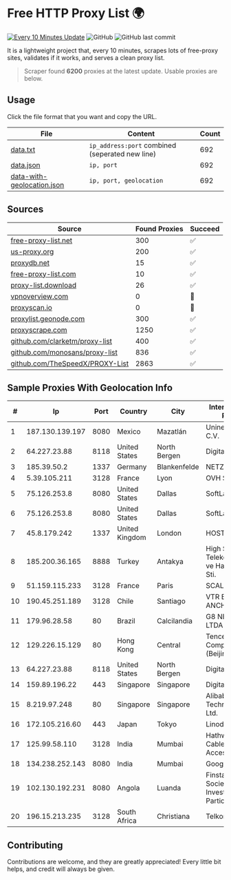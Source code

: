
# Free HTTP Proxy List 🌍

[![Every 10 Minutes Update](https://github.com/mertguvencli/http-proxy-list/actions/workflows/main.yml/badge.svg?branch=main)](https://github.com/mertguvencli/http-proxy-list/actions/workflows/main.yml)
![GitHub](https://img.shields.io/github/license/mertguvencli/http-proxy-list)
![GitHub last commit](https://img.shields.io/github/last-commit/mertguvencli/http-proxy-list)

It is a lightweight project that, every 10 minutes, scrapes lots of free-proxy sites, validates if it works, and serves a clean proxy list.


> Scraper found **6200** proxies at the latest update. Usable proxies are below.

## Usage

Click the file format that you want and copy the URL.


|File|Content|Count|
|----|-------|-----|
|[data.txt](https://raw.githubusercontent.com/mertguvencli/http-proxy-list/main/proxy-list/data.txt)|`ip_address:port` combined (seperated new line)|692|
|[data.json](https://raw.githubusercontent.com/mertguvencli/http-proxy-list/main/proxy-list/data.json)|`ip, port`|692|
|[data-with-geolocation.json](https://raw.githubusercontent.com/mertguvencli/http-proxy-list/main/proxy-list/data-with-geolocation.json)|`ip, port, geolocation`|692|

## Sources

|Source|Found Proxies|Succeed|
|------|-------------|-------|
|[free-proxy-list.net](https://free-proxy-list.net)|300|✅|
|[us-proxy.org](https://www.us-proxy.org)|200|✅|
|[proxydb.net](http://proxydb.net)|15|✅|
|[free-proxy-list.com](https://free-proxy-list.com/?page=&port=&type%5B%5D=http&type%5B%5D=https&up_time=0&search=Search)|10|✅|
|[proxy-list.download](https://www.proxy-list.download/HTTP)|26|✅|
|[vpnoverview.com](https://vpnoverview.com/privacy/anonymous-browsing/free-proxy-servers)|0|🚫|
|[proxyscan.io](https://www.proxyscan.io)|0|🚫|
|[proxylist.geonode.com](https://proxylist.geonode.com/api/proxy-list?limit=300&page=1&sort_by=lastChecked&sort_type=desc&protocols=http,https)|300|✅|
|[proxyscrape.com](https://api.proxyscrape.com/v2/?request=displayproxies&protocol=http&timeout=10000&country=all&ssl=all&anonymity=all)|1250|✅|
|[github.com/clarketm/proxy-list](https://raw.githubusercontent.com/clarketm/proxy-list/master/proxy-list-raw.txt)|400|✅|
|[github.com/monosans/proxy-list](https://raw.githubusercontent.com/monosans/proxy-list/main/proxies/http.txt)|836|✅|
|[github.com/TheSpeedX/PROXY-List](https://raw.githubusercontent.com/TheSpeedX/PROXY-List/master/http.txt)|2863|✅|


## Sample Proxies With Geolocation Info

|#|Ip|Port|Country|City|Internet Service Provider|
|-|--|----|-------|----|-------------------------|
|1|187.130.139.197|8080|Mexico|Mazatlán|Uninet S.A. de C.V.|
|2|64.227.23.88|8118|United States|North Bergen|DigitalOcean, LLC|
|3|185.39.50.2|1337|Germany|Blankenfelde|NETZNUTZ|
|4|5.39.105.211|3128|France|Lyon|OVH SAS|
|5|75.126.253.8|8080|United States|Dallas|SoftLayer|
|6|75.126.253.8|8080|United States|Dallas|SoftLayer|
|7|45.8.179.242|1337|United Kingdom|London|HOSTLAND|
|8|185.200.36.165|8888|Turkey|Antakya|High Speed Telekomunikasyon ve Hab. Hiz. Ltd. Sti.|
|9|51.159.115.233|3128|France|Paris|SCALEWAY|
|10|190.45.251.189|3128|Chile|Santiago|VTR BANDA ANCHA S.A.|
|11|179.96.28.58|80|Brazil|Calcilandia|G8 NETWORKS LTDA|
|12|129.226.15.129|80|Hong Kong|Central|Tencent Cloud Computing (Beijing) Co|
|13|64.227.23.88|8118|United States|North Bergen|DigitalOcean, LLC|
|14|159.89.196.22|443|Singapore|Singapore|DigitalOcean, LLC|
|15|8.219.97.248|80|Singapore|Singapore|Alibaba (US) Technology Co., Ltd.|
|16|172.105.216.60|443|Japan|Tokyo|Linode, LLC|
|17|125.99.58.110|3128|India|Mumbai|Hathway IP over Cable Internet Access|
|18|134.238.252.143|8080|India|Mumbai|Google LLC|
|19|102.130.192.231|8080|Angola|Luanda|Finstar - Sociedade de Investimento e Participacoes S.A|
|20|196.15.213.235|3128|South Africa|Christiana|Telkom SA Ltd.|



## Contributing

Contributions are welcome, and they are greatly appreciated! Every
little bit helps, and credit will always be given.

